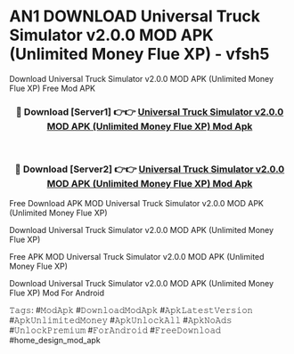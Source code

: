 # AN1 DOWNLOAD Universal Truck Simulator v2.0.0 MOD APK (Unlimited Money Flue XP) - vfsh5
Download Universal Truck Simulator v2.0.0 MOD APK (Unlimited Money Flue XP) Free Mod APK

<div align="center">
<h3>🔴 Download [Server1] 👉👉 <a href="https://apk-comot.site?title=Universal_Truck_Simulator_v2.0.0_MOD_APK_(Unlimited_Money_Flue_XP)">Universal Truck Simulator v2.0.0 MOD APK (Unlimited Money Flue XP) Mod Apk</a></h3><br>

<h3>🔴 Download [Server2] 👉👉 <a href="https://apk-comot.site?title=Universal_Truck_Simulator_v2.0.0_MOD_APK_(Unlimited_Money_Flue_XP)">Universal Truck Simulator v2.0.0 MOD APK (Unlimited Money Flue XP) Mod Apk</a></h3>
</div>


Free Download APK MOD Universal Truck Simulator v2.0.0 MOD APK (Unlimited Money Flue XP)

Download Universal Truck Simulator v2.0.0 MOD APK (Unlimited Money Flue XP) 

Free APK MOD Universal Truck Simulator v2.0.0 MOD APK (Unlimited Money Flue XP) 

Download Universal Truck Simulator v2.0.0 MOD APK (Unlimited Money Flue XP) Mod For Android

𝚃𝚊𝚐𝚜: #𝙼𝚘𝚍𝙰𝚙𝚔 #𝙳𝚘𝚠𝚗𝚕𝚘𝚊𝚍𝙼𝚘𝚍𝙰𝚙𝚔 #𝙰𝚙𝚔𝙻𝚊𝚝𝚎𝚜𝚝𝚅𝚎𝚛𝚜𝚒𝚘𝚗 #𝙰𝚙𝚔𝚄𝚗𝚕𝚒𝚖𝚒𝚝𝚎𝚍𝙼𝚘𝚗𝚎𝚢 #𝙰𝚙𝚔𝚄𝚗𝚕𝚘𝚌𝚔𝙰𝚕𝚕 #𝙰𝚙𝚔𝙽𝚘𝙰𝚍𝚜 #𝚄𝚗𝚕𝚘𝚌𝚔𝙿𝚛𝚎𝚖𝚒𝚞𝚖 #𝙵𝚘𝚛𝙰𝚗𝚍𝚛𝚘𝚒𝚍 #𝙵𝚛𝚎𝚎𝙳𝚘𝚠𝚗𝚕𝚘𝚊𝚍 #home_design_mod_apk